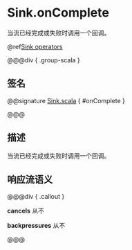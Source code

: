 # Sink.onComplete

当流已经完成或失败时调用一个回调。

@ref[Sink operators](../index.md#sink-operators)

@@@div { .group-scala }

## 签名

@@signature [Sink.scala](/akka-stream/src/main/scala/akka/stream/scaladsl/Sink.scala) { #onComplete }

@@@

## 描述

当流已经完成或失败时调用一个回调。

## 响应流语义

@@@div { .callout }

**cancels** 从不

**backpressures** 从不

@@@


